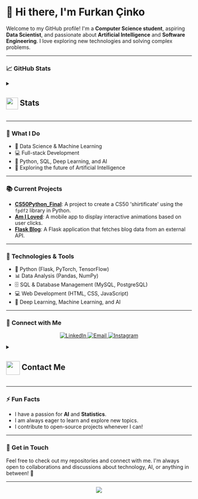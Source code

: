 # 👋 Hi there, I'm Furkan Çinko

Welcome to my GitHub profile! I'm a **Computer Science student**, aspiring **Data Scientist**, and passionate about **Artificial Intelligence** and **Software Engineering**. I love exploring new technologies and solving complex problems.

---

### 📈 **GitHub Stats**

<details>
  <summary><h2> <img align="center" src="https://github.com/CinkoFurkan/CinkoFurkan/blob/main/icons/stats.gif" width="32"/> Stats</h2></summary>
  <div align="center">
    ![](https://github-readme-stats.vercel.app/api?username=CinkoFurkan&theme=tokyonight&hide_border=false&include_all_commits=true&count_private=false)<br/>
    ![](https://github-readme-streak-stats.herokuapp.com/?user=CinkoFurkan&theme=tokyonight&hide_border=false)<br/>
    ![](https://github-readme-stats.vercel.app/api/top-langs/?username=CinkoFurkan&theme=tokyonight&hide_border=false&include_all_commits=true&count_private=false&layout=compact)<br/>
    ![](https://github-readme-activity-graph.vercel.app/graph?username=CinkoFurkan&theme=tokyo-night)
  </div>
</details>

---

### 🚀 **What I Do**
- 🔬 Data Science & Machine Learning
- 💻 Full-stack Development
- 🔑 Python, SQL, Deep Learning, and AI
- 🧠 Exploring the future of Artificial Intelligence

---

### 📚 **Current Projects**
- **[CS50Python_Final](https://github.com/your-repo/cs50python_final)**: A project to create a CS50 'shirtificate' using the `fpdf2` library in Python.
- **[Am I Loved](https://github.com/your-repo/am-i-loved)**: A mobile app to display interactive animations based on user clicks.
- **[Flask Blog](https://github.com/your-repo/flask-blog)**: A Flask application that fetches blog data from an external API.

---

### 🌱 **Technologies & Tools**
- 🐍 Python (Flask, PyTorch, TensorFlow)
- 📊 Data Analysis (Pandas, NumPy)
- 🗄️ SQL & Database Management (MySQL, PostgreSQL)
- 💻 Web Development (HTML, CSS, JavaScript)
- 🧠 Deep Learning, Machine Learning, and AI

---

### 💬 **Connect with Me**
<p align="center">
  <a href="https://www.linkedin.com/in/furkancinko/">
    <img src="https://img.shields.io/badge/LinkedIn-0A66C2?style=for-the-badge&logo=linkedin&logoColor=white" alt="LinkedIn" />
  </a>
  <a href="mailto:furkan.cinko@outlook.com">
    <img src="https://img.shields.io/badge/Email-0078D4?style=for-the-badge&logo=gmail&logoColor=white" alt="Email" />
  </a>
  <a href="https://www.instagram.com/cinkos.code/">
    <img src="https://img.shields.io/badge/Instagram-E4405F?style=for-the-badge&logo=instagram&logoColor=white" alt="Instagram" />
  </a>
</p>

<details>
  <summary><h2> <img align="center" src="https://github.com/CinkoFurkan/CinkoFurkan/blob/main/icons/Contact.gif" width="37"/> Contact Me</h2></summary>
  <p align="center">
    <i>You can reach out to me via</i>
    <a href="mailto:furkan.cinko@outlook.com">
      <img align="center" src="https://github.com/CinkoFurkan/CinkoFurkan/blob/main/icons/Gmail.gif" width="100"/>
    </a>
  </p>
</details>

---

### ⚡ **Fun Facts**
- I have a passion for **AI** and **Statistics**.
- I am always eager to learn and explore new topics.
- I contribute to open-source projects whenever I can!

---

### 📢 **Get in Touch**
Feel free to check out my repositories and connect with me. I'm always open to collaborations and discussions about technology, AI, or anything in between! 💬

---

<p align="center">
  <img src="https://img.shields.io/badge/green-#4CAF50?style=for-the-badge&logo=python&logoColor=white" />
</p>
